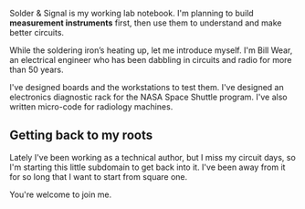 Solder &amp; Signal is my working lab notebook. I'm planning to build **measurement instruments** first, then use them to understand and make better circuits. 

While the soldering iron’s heating up, let me introduce myself. I'm Bill Wear, an electrical engineer who has been dabbling in circuits and radio for more than 50 years.

I've designed boards and the workstations to test them. I've designed an electronics diagnostic rack for the NASA Space Shuttle program. I've also written micro-code for radiology machines. 

## Getting back to my roots
Lately I've been working as a technical author, but I miss my circuit days, so I'm starting this little subdomain to get back into it. I've been away from it for so long that I want to start from square one.

You're welcome to join me.
